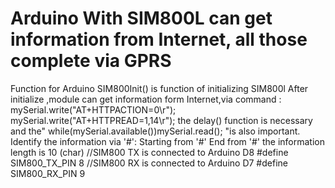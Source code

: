 # Arduino With SIM800L can get information from Internet, all those complete via GPRS
Function for Arduino
SIM800Init() is function of initializing SIM800l 
After initialize ,module can get information form Internet,via command :
  mySerial.write("AT+HTTPACTION=0\r");
  mySerial.write("AT+HTTPREAD=1,14\r");
the delay() function is necessary and the" while(mySerial.available())mySerial.read(); "is also important.
Identify the information via '#':
Starting from '#'
End from '#'
the information length is 10 (char)
//SIM800 TX is connected to Arduino D8
#define SIM800_TX_PIN 8
//SIM800 RX is connected to Arduino D7
#define SIM800_RX_PIN 9
